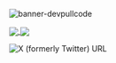 ![banner-devpullcode](https://github.com/devpullcode/devpullcode/assets/146923133/92a9efba-8cbd-400b-85e2-724a79a10992)

<a href="https://github.com/anuraghazra/github-readme-stats">
  <img align="center" src="https://github-readme-stats.vercel.app/api?username=devpullcode&show_icons=true&count_private=true&hide_border=true&locale=es&hide_title=true" />
</a>
<a href="https://github.com/anuraghazra/convoychat">
  <img align="center" src="https://github-readme-stats.vercel.app/api/top-langs/?username=devpullcode&layout=compact&hide_title=true"/>
</a>

![X (formerly Twitter) URL](https://img.shields.io/twitter/url?url=https%3A%2F%2Ftwitter.com%2Fdevpullcodelive)

